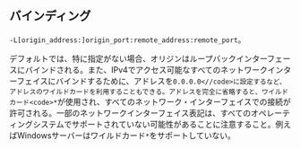 ## バインディング

`-L[origin_address:]origin_port:remote_address:remote_port`。

デフォルトでは、特に指定がない場合、オリジンはループバックインターフェースにバインドされる。また、IPv4でアクセス可能なすべてのネットワークインターフェイスにバインドするために、アドレスを`0.0.0.0<//code>に設定するなど、アドレスのワイルドカードを利用することもできる。アドレスを完全に省略すると、ワイルドカード<code>*`が使用され、すべてのネットワーク・インターフェイスでの接続が許可される。一部のネットワークインターフェイス表記は、すべてのオペレーティングシステムでサポートされていない可能性があることに注意すること。例えばWindowsサーバーはワイルドカード`*`をサポートしていない。
